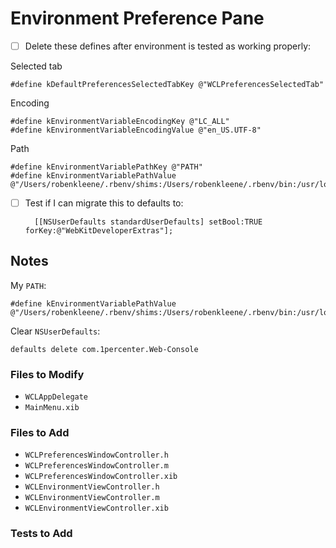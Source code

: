 # Environment Preference Pane

* [ ] Delete these defines after environment is tested as working properly:

Selected tab

	#define kDefaultPreferencesSelectedTabKey @"WCLPreferencesSelectedTab"

Encoding

	#define kEnvironmentVariableEncodingKey @"LC_ALL" 
	#define kEnvironmentVariableEncodingValue @"en_US.UTF-8"

Path

	#define kEnvironmentVariablePathKey @"PATH"
	#define kEnvironmentVariablePathValue @"/Users/robenkleene/.rbenv/shims:/Users/robenkleene/.rbenv/bin:/usr/local/bin:/usr/bin:/bin:/usr/sbin:/sbin:/usr/local/share/npm/bin/";

* [ ] Test if I can migrate this to defaults to:

	    [[NSUserDefaults standardUserDefaults] setBool:TRUE forKey:@"WebKitDeveloperExtras"];

## Notes

My `PATH`:

	#define kEnvironmentVariablePathValue @"/Users/robenkleene/.rbenv/shims:/Users/robenkleene/.rbenv/bin:/usr/local/bin:/usr/bin:/bin:/usr/sbin:/sbin:/usr/local/share/npm/bin/";

Clear `NSUserDefaults`:

	defaults delete com.1percenter.Web-Console

### Files to Modify

* `WCLAppDelegate`
* `MainMenu.xib`

### Files to Add

* `WCLPreferencesWindowController.h`
* `WCLPreferencesWindowController.m`
* `WCLPreferencesWindowController.xib`
* `WCLEnvironmentViewController.h`
* `WCLEnvironmentViewController.m`
* `WCLEnvironmentViewController.xib`



### Tests to Add